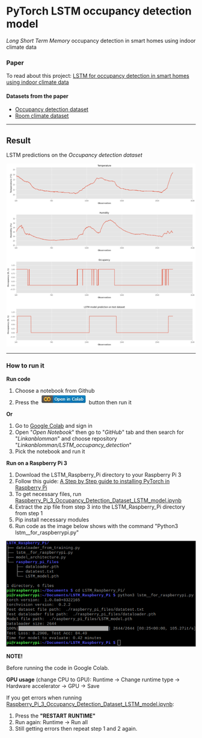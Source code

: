 # PyTorch LSTM occupancy detection model
*Long Short Term Memory* occupancy detection in smart homes using indoor climate data

### Paper
To read about this project: 
[LSTM for occupancy detection in smart homes using indoor climate data](/Images/LSTM_for_occupancy_detection_in_smart_homes_using_indoor_climate_data.pdf)

#### Datasets from the paper
* [Occupancy detection dataset](https://archive.ics.uci.edu/ml/datasets/Occupancy+Detection+)
* [Room climate dataset](https://github.com/IoTsec/Room-Climate-Datasets)

---

## Result

LSTM predictions on the *Occupancy detection dataset*

![LSTM predictions](/Images/LSTM_preds.png)

---

### How to run it

**Run code**

1. Choose a notebook from Github
2. Press the ![Colab button](/Images/colab_button.jpg) button then run it

**Or**

1. Go to [Google Colab](https://colab.research.google.com) and sign in
2. Open "*Open Notebook*" then go to "*GitHub*" tab and then search for "*Linkanblomman*" and choose repository "*Linkanblomman/LSTM_occupancy_detection*"
3. Pick the notebook and run it

**Run on a Raspberry Pi 3**
1. Download the LSTM_Raspberry_Pi directory to your Raspberry Pi 3
2. Follow this guide: [A Step by Step guide to installing PyTorch in Raspberry Pi](https://medium.com/secure-and-private-ai-writing-challenge/a-step-by-step-guide-to-installing-pytorch-in-raspberry-pi-a1491bb80531) 
3. To get necessary files, run [Raspberry_Pi_3_Occupancy_Detection_Dataset_LSTM_model.ipynb](https://github.com/Linkanblomman/LSTM_occupancy_detection/blob/main/Raspberry_Pi_3_Occupancy_Detection_Dataset_LSTM_model.ipynb)
4. Extract the zip file from step 3 into the LSTM_Raspberry_Pi directory from step 1
5. Pip install necessary modules
6. Run code as the image below shows with the command "Python3 lstm__for_raspberrypi.py"

![Rasp terminal](/Images/raspberry_pi_terminal.png)


**NOTE!**

Before running the code in Google Colab.

**GPU usage** (change CPU to GPU): Runtime -> Change runtime type -> Hardware accelerator -> GPU -> Save

If you get errors when running [Raspberry_Pi_3_Occupancy_Detection_Dataset_LSTM_model.ipynb](https://github.com/Linkanblomman/LSTM_occupancy_detection/blob/main/Raspberry_Pi_3_Occupancy_Detection_Dataset_LSTM_model.ipynb):
1. Press the **"RESTART RUNTIME"**
2. Run again: Runtime -> Run all
3. Still getting errors then repeat step 1 and 2 again.
